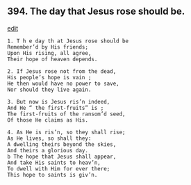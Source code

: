 
## 394.  The day that Jesus rose should be.
[edit](https://docs.google.com/document/d/1wTW74H00we-ZtvfrtXYfY46VXPvQ2xpb/edit?mode=html)



    1. T h e day th at Jesus rose should be
    Remember’d by His friends;
    Upon His rising, all agree,
    Their hope of heaven depends.

    2. If Jesus rose not from the dead,
    His people’s hope is vain ;
    He then would have no power to save, 
    Nor should they live again.

    3. But now is Jesus ris’n indeed,
    And He “ the first-fruits” is ;
    The first-fruits of the ransom’d seed, 
    Of those He claims as His.

    4. As He is ris’n, so they shall rise;
    As He lives, so shall they:
    A dwelling theirs beyond the skies, 
    And theirs a glorious day.
    b The hope that Jesus shall appear, 
    And take His saints to heav’n,
    To dwell with Him for ever there; 
    This hope to saints is giv’n.
